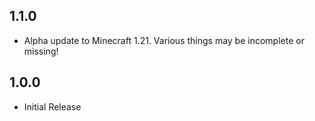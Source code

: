 ## 1.1.0
* Alpha update to Minecraft 1.21. Various things may be incomplete or missing!

## 1.0.0
* Initial Release